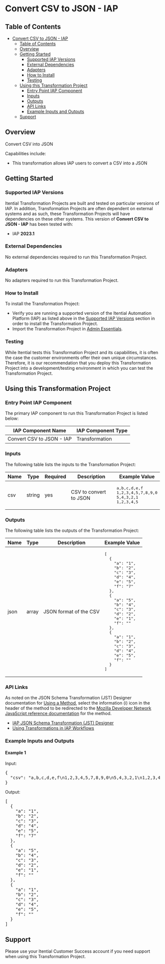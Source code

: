 # Convert CSV to JSON - IAP

## Table of Contents

- [Convert CSV to JSON - IAP](#convert-csv-to-json---iap)
  - [Table of Contents](#table-of-contents)
  - [Overview](#overview)
  - [Getting Started](#getting-started)
    - [Supported IAP Versions](#supported-iap-versions)
    - [External Dependencies](#external-dependencies)
    - [Adapters](#adapters)
    - [How to Install](#how-to-install)
    - [Testing](#testing)
  - [Using this Transformation Project](#using-this-transformation-project)
    - [Entry Point IAP Component](#entry-point-iap-component)
    - [Inputs](#inputs)
    - [Outputs](#outputs)
    - [API Links](#api-links)
    - [Example Inputs and Outputs](#example-inputs-and-outputs)
  - [Support](#support)

## Overview

Convert CSV into JSON

Capabilities include:
- This transformation allows IAP users to convert a CSV into a JSON


## Getting Started

### Supported IAP Versions

Itential Transformation Projects are built and tested on particular versions of IAP. In addition, Transformation Projects are often dependent on external systems and as such, these Transformation Projects will have dependencies on these other systems. This version of **Convert CSV to JSON - IAP** has been tested with:


- IAP **2023.1**



### External Dependencies

No external dependencies required to run this Transformation Project.




### Adapters

No adapters required to run this Transformation Project.


### How to Install

To install the Transformation Project:

- Verify you are running a supported version of the Itential Automation Platform (IAP) as listed above in the [Supported IAP Versions](#supported-iap-versions) section in order to install the Transformation Project.
- Import the Transformation Project in [Admin Essentials](https://docs.itential.com/docs/importing-a-prebuilt-4).

### Testing

While Itential tests this Transformation Project and its capabilities, it is often the case the customer environments offer their own unique circumstances. Therefore, it is our recommendation that you deploy this Transformation Project into a development/testing environment in which you can test the Transformation Project.

## Using this Transformation Project


### Entry Point IAP Component

The primary IAP component to run this Transformation Project is listed below:

<table>
  <thead>
    <tr>
      <th>IAP Component Name</th>
      <th>IAP Component Type</th>
    </tr>
  </thead>
  <tbody>
      <td>Convert CSV to JSON - IAP</td>
      <td>Transformation</td>
    </tr>
  </tbody>
</table>

### Inputs

The following table lists the inputs to the Transformation Project:

<table>
  <thead>
    <tr>
      <th>Name</th>
      <th>Type</th>
      <th>Required</th>
      <th>Description</th>
      <th>Example Value</th>
    </tr>
  </thead>
  <tbody>
    <tr>
      <td>csv</td>
      <td>string</td>
      <td>yes</td>
      <td>CSV to convert to JSON</td>
      <td><pre lang="json">a,b,c,d,e,f
1,2,3,4,5,7,8,9,0
5,4,3,2,1
1,2,3,4,5</pre></td>
    </tr>
  </tbody>
</table>



### Outputs

The following table lists the outputs of the Transformation Project:

<table>
  <thead>
    <tr>
      <th>Name</th>
      <th>Type</th>
      <th>Description</th>
      <th>Example Value</th>
    </tr>
  </thead>
  <tbody>
    <tr>
      <td>json</td>
      <td>array</td>
      <td>JSON format of the CSV</td>
      <td><pre lang="json">[
  {
    "a": "1",
    "b": "2",
    "c": "3",
    "d": "4",
    "e": "5",
    "f": "7"
  },
  {
    "a": "5",
    "b": "4",
    "c": "3",
    "d": "2",
    "e": "1",
    "f": ""
  },
  {
    "a": "1",
    "b": "2",
    "c": "3",
    "d": "4",
    "e": "5",
    "f": ""
  }
]</pre></td>
    </tr>
  </tbody>
</table>

  


### API Links
As noted on the JSON Schema Transformation (JST) Designer documentation for [Using a Method](https://docs.itential.com/docs/jst-designer-2023-1#using-a-method), select the information (i) icon in the header of the method to be redirected to the [Mozilla Developer Network JavaScript reference documentation](https://developer.mozilla.org/en-US/docs/Web/JavaScript/Reference) for the method. 


- [IAP JSON Schema Transformation (JST) Designer](https://docs.itential.com/docs/jst-designer-2023-1)
- [Using Transformations in IAP Workflows](https://docs.itential.com/docs/transformation-options-4)
 


### Example Inputs and Outputs

  
#### Example 1

    
Input:
<pre>{
  "csv": "a,b,c,d,e,f\n1,2,3,4,5,7,8,9,0\n5,4,3,2,1\n1,2,3,4,5"
} </pre>

    
    
Output:
<pre>[
  {
    "a": "1",
    "b": "2",
    "c": "3",
    "d": "4",
    "e": "5",
    "f": "7"
  },
  {
    "a": "5",
    "b": "4",
    "c": "3",
    "d": "2",
    "e": "1",
    "f": ""
  },
  {
    "a": "1",
    "b": "2",
    "c": "3",
    "d": "4",
    "e": "5",
    "f": ""
  }
] </pre>

    
  


## Support

Please use your Itential Customer Success account if you need support when using this Transformation Project.